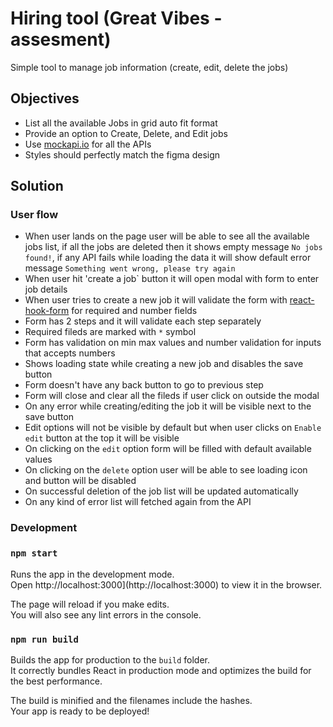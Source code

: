 # Hiring tool (Great Vibes - assesment)

Simple tool to manage job information (create, edit, delete the jobs)

## Objectives

- List all the available Jobs in grid auto fit format
- Provide an option to Create, Delete, and Edit jobs
- Use [mockapi.io](https://mockapi.io/) for all the APIs
- Styles should perfectly match the figma design

## Solution

### User flow
- When user lands on the page user will be able to see all the available jobs list, if all the jobs are deleted then it shows empty message `No jobs found!`, if any API fails while loading the data it will show default error message `Something went wrong, please try again`
- When user hit 'create a job` button it will open modal with form to enter job details
- When user tries to create a new job it will validate the form with [react-hook-form](https://react-hook-form.com/api/) for required and number fields
- Form has 2 steps and it will validate each step separately
- Required fileds are marked with `*` symbol
- Form has validation on min max values and number validation for inputs that accepts numbers
- Shows loading state while creating a new job and disables the save button
- Form doesn't have any back button to go to previous step
- Form will close and clear all the fileds if user click on outside the modal
- On any error while creating/editing the job it will be visible next to the save button
- Edit options will not be visible by default but when user clicks on `Enable edit` button at the top it will be visible
- On clicking on the `edit` option form will be filled with default available values
- On clicking on the `delete` option user will be able to see loading icon and button will be disabled
- On successful deletion of the job list will be updated automatically
- On any kind of error list will fetched again from the API

### Development

### `npm start`

Runs the app in the development mode.\
Open http://localhost:3000](http://localhost:3000) to view it in the browser.

The page will reload if you make edits.\
You will also see any lint errors in the console.

### `npm run build`

Builds the app for production to the `build` folder.\
It correctly bundles React in production mode and optimizes the build for the best performance.

The build is minified and the filenames include the hashes.\
Your app is ready to be deployed!



